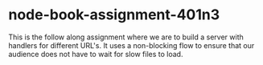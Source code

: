 # node-book-assignment-401n3
This is the follow along assignment where we are to build a server with handlers for different URL's. It uses a non-blocking flow to ensure that our audience does not have to wait for slow files to load.





